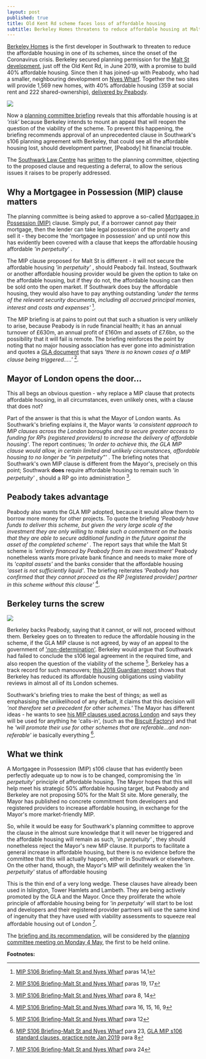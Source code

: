 ```yaml
---
layout: post
published: true
title: Old Kent Rd scheme faces loss of affordable housing
subtitle: Berkeley Homes threatens to reduce affordable housing at Malt St
---
```


[Berkeley Homes](http://www.berkeley-oldkentroad.co.uk/) is the first developer in Southwark to threaten to reduce the affordable housing in one of its schemes, since the onset of the Coronavirus crisis.  Berkeley secured planning permission for the [Malt St development](http://35percent.org/2019-06-01-malt-street-berkeley-homes-old-kent-road/), just off the Old Kent Rd, in June 2019, with a promise to build 40% affordable housing.  Since then it has joined-up with Peabody, who had a smaller, neighbouring development on [Nyes Wharf](http://moderngov.southwark.gov.uk/documents/s77120/Item%203%20-%20Report%2017AP4596.pdf).  Together the two sites will provide 1,569 new homes, with 40% affordable housing (359 at social rent and 222 shared-ownership), [delivered by Peabody](https://www.peabodysales.co.uk/blog/future-developments-sales-launches/peabody-secure-deal-to-deliver-224-new-shared-ownership-homes-in-southwark-in-collaboration-with-berkeley-homes/).

![](http://35percent.org/images/malt.png)

Now a [planning committee briefing](http://moderngov.southwark.gov.uk/documents/s88488/Report%20Mortgagee%20in%20possession%20S106%20clause-%20Malt%20Street%20redevelopment.pdf) reveals that this affordable housing is at _'risk'_  because Berkeley intends to mount an appeal that will reopen the question of the viability of the scheme.  To prevent this happening, the briefing recommends approval of an unprecedented clause in Southwark's  s106 planning agreement with Berkeley, that could see all the affordable housing lost, should development partner, [Peabody] hit financial trouble.

The [Southwark Law Centre](http://www.southwarklawcentre.org.uk/) has [written](https://docdro.id/eG9icIa) to the planning committee, objecting to the proposed clause and requesting a deferral, to allow the serious issues it raises to be properly addressed.
 

## Why a Mortgagee in Possession (MIP) clause matters

The planning committee is being asked to approve a so-called [Mortgagee in Possession (MIP)](https://www.oxfordreference.com/view/10.1093/oi/authority.20110803100211114) clause.  Simply put, if a borrower cannot pay their mortgage, then the lender can take legal possession of the property and sell it - they become the 'mortgagee in possession' and  up until now this has evidently been covered with a clause that keeps the affordable housing affordable _'in perpetuity'_ . 

The MIP clause proposed for Malt St is different - it will not secure the affordable housing _'in perpetuity'_ , should Peabody fail. Instead, Southwark or another affordable housing provider would be given the option to take on the affordable housing, but if they do not, the affordable housing can then be sold onto the open market.  If Southwark does buy the affordable housing, they would also have to pay anything outstanding _'under the terms of the relevant security documents, including all accrued principal monies, interest and costs and expenses'_  [^1]. 

The MIP briefing is at pains to point out that such a situation is very unlikely to arise, because Peabody is in rude financial health; it has an annual turnover of £630m, an annual profit of £160m and assets of £7.6bn, so the possibility that it will fail is remote.  The briefing reinforces the point by noting that no major housing association has ever gone into administration and quotes a [GLA document](https://www.housing.org.uk/globalassets/files/resource-files/gla_practice_note_mortgagee_in_possession_january_2019.pdf) that says _'there is no known cases of a MIP clause being triggered.....'_ [^2].

## Mayor of London opens the door...

This all begs an obvious question - why replace a MIP clause that protects affordable housing, in all circumstances, even unlikely ones, with a clause that does not?  

Part of the answer is that this is what the Mayor of London wants.  As Southwark's briefing explains it, the Mayor wants  _'a consistent approach to MIP clauses across the London boroughs and to secure greater access to funding for RPs (registered providers) to increase the delivery of affordable housing'_.  The report continues; _'In order to achieve this, the GLA MIP clause would allow, in certain limited and unlikely circumstances, affordable housing to no longer be “in perpetuity”'_ .  The briefing notes that Southwark's own MIP clause is different from the Mayor's, precisely on this point; Southwark **does** require affordable housing to remain such _'in perpetuity'_ , should a RP go into administration [^3]. 

## Peabody takes advantage

Peabody also wants the GLA MIP adopted, because it would allow them to borrow more money for other projects.  To quote the briefing _'Peabody have funds to deliver this scheme, but given the very large scale of the investment they are only willing to make such a commitment on the basis that they are able to secure additional funding in the future against the asset of the completed scheme'_ .  The report says that while the Malt St scheme is _'entirely financed by Peabody from its own investment'_  Peabody nonetheless wants more private bank finance and needs to make more of its _'capital assets'_ and the banks consider that the affordable housing _'asset is not sufficiently liquid'_. The briefing reiterates _'Peabody has confirmed that they cannot proceed as the RP [registered provider] partner in this scheme without this clause'_ [^4].

## Berkeley turns the screw

![](http://35percent.org/img/pidgley.jpg)

Berkeley backs Peabody, saying that it cannot, or will not, proceed without them. Berkeley goes on to threaten to reduce the affordable housing in the scheme, if the GLA MIP clause is not agreed, by way of an appeal to the government of ['non-determination'](https://www.planningportal.co.uk/info/200232/planning_applications/58/the_decision-making_process/8).  Berkeley would argue that Southwark had failed to conclude the s106 legal agreement in the required time, and also reopen the question of the viability of the scheme [^5]. Berkeley has a track record for such manouvers; [this 2018 Guardian report](https://www.theguardian.com/business/2018/sep/03/berkeley-calls-affordable-housing-targets-unviable-as-chairman-earns-174m) shows that Berkeley has reduced its affordable housing obligations using viability reviews in almost all of its London schemes.  

Southwark's briefing tries to make the best of things; as well as emphasising the unlikelihood of any default, it claims that this decision will _'not therefore set a precedent for other schemes.'_  The Mayor has different ideas - he wants to see [his MIP clauses used across London](https://www.housing.org.uk/globalassets/files/resource-files/gla_practice_note_mortgagee_in_possession_january_2019.pdf) and says they will be used for anything he 'calls-in', (such as the [Biscuit Factory](http://35percent.org/2020-02-17-biscuit-factory-is-back/)) and that he _'will promote their use for other schemes that are referable...and non-referable'_ ie basically everything [^6].

## What we think

A Mortgagee in Possession (MIP) s106 clause that has evidently been perfectly adequate up to now is to be changed, compromising the _'in perpetuity'_ principle of affordable housing.  The Mayor hopes that this will help  meet his strategic 50% affordable housing target, but Peabody and Berkeley are not proposing 50% for the Malt St site.  More generally, the Mayor has published no concrete commitment from developers and registered providers to increase affordable housing,  in exchange for the Mayor's more market-friendly MIP. 

So, while it would be easy for Southwark's planning committee to approve the clause in the almost sure knowledge that it will never be triggered and the affordable housing will remain as such, _'in perpetuity'_ , they should nonetheless reject the Mayor's new MIP clause. It purports to facilitate a general increase in affordable housing, but there is no evidence before the committee that this will actually happen, either in Southwark or elsewhere.  On the other hand, though, the Mayor's MIP will definitely weaken the _'in perpetuity'_ status of affordable housing

This is the thin end of a very long wedge.  These clauses have already been used in Islington, Tower Hamlets and Lambeth.  They are being actively promoted by the GLA and the Mayor.  Once they proliferate the whole principle of affordable housing being for _'in perpetuity'_ will start to be lost and developers and their registered provider partners will use the same kind of ingenuity that they have used with viability assessments to squeeze real affordable housing out of London [^7].

The [briefing and its recommendation](http://moderngov.southwark.gov.uk/documents/s88488/Report%20Mortgagee%20in%20possession%20S106%20clause-%20Malt%20Street%20redevelopment.pdf), will be considered by the [planning committee meeting on Monday 4 May](http://moderngov.southwark.gov.uk/ieListDocuments.aspx?CId=119&MId=6643&Ver=4), the first to be held online.


__Footnotes:__

[^1]: [MIP S106 Briefing-Malt St and Nyes Wharf](http://moderngov.southwark.gov.uk/documents/s88488/Report%20Mortgagee%20in%20possession%20S106%20clause-%20Malt%20Street%20redevelopment.pdf) paras 14,1

[^2]: [MIP S106 Briefing-Malt St and Nyes Wharf](http://moderngov.southwark.gov.uk/documents/s88488/Report%20Mortgagee%20in%20possession%20S106%20clause-%20Malt%20Street%20redevelopment.pdf) paras 19, 17

[^3]: [MIP S106 Briefing-Malt St and Nyes Wharf](http://moderngov.southwark.gov.uk/documents/s88488/Report%20Mortgagee%20in%20possession%20S106%20clause-%20Malt%20Street%20redevelopment.pdf) para 8, 14

[^4]: [MIP S106 Briefing-Malt St and Nyes Wharf](http://moderngov.southwark.gov.uk/documents/s88488/Report%20Mortgagee%20in%20possession%20S106%20clause-%20Malt%20Street%20redevelopment.pdf) para 16, 15, 16, 9

[^5]: [MIP S106 Briefing-Malt St and Nyes Wharf](http://moderngov.southwark.gov.uk/documents/s88488/Report%20Mortgagee%20in%20possession%20S106%20clause-%20Malt%20Street%20redevelopment.pdf) para 12

[^6]: [MIP S106 Briefing-Malt St and Nyes Wharf](http://moderngov.southwark.gov.uk/documents/s88488/Report%20Mortgagee%20in%20possession%20S106%20clause-%20Malt%20Street%20redevelopment.pdf)  para 23, [GLA MIP s106 standard clauses, practice note Jan 2019](https://www.housing.org.uk/globalassets/files/resource-files/gla_practice_note_mortgagee_in_possession_january_2019.pdf) para 8

[^7]: [MIP S106 Briefing-Malt St and Nyes Wharf](http://moderngov.southwark.gov.uk/documents/s88488/Report%20Mortgagee%20in%20possession%20S106%20clause-%20Malt%20Street%20redevelopment.pdf) para 24

